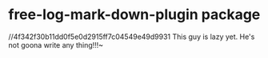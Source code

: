 # free-log-mark-down-plugin package
//4f342f30b11dd0f5e0d2915ff7c04549e49d9931
This guy is lazy yet. He's not goona write any thing!!!~
